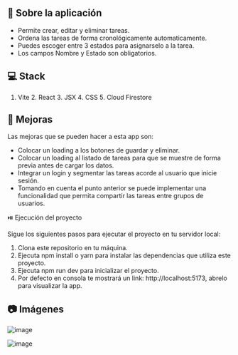 ## 🎤 Sobre la aplicación

- Permite crear, editar y eliminar tareas.
- Ordena las tareas de forma cronológicamente automaticamente.
- Puedes escoger entre 3 estados para asignarselo a la tarea.
- Los campos Nombre y Estado son obligatorios.

## 💻 Stack

1. Vite
2️. React
3️. JSX
4️. CSS
5️. Cloud Firestore

## 🤔 Mejoras
Las mejoras que se pueden hacer a esta app son:

- Colocar un loading a los botones de guardar y eliminar.
- Colocar un loading al listado de tareas para que se muestre de forma previa antes de cargar los datos.
- Integrar un login y segmentar las tareas acorde al usuario que inicie sesión.
- Tomando en cuenta el punto anterior se puede implementar una funcionalidad que permita compartir las tareas entre grupos de usuarios.

⏯️ Ejecución del proyecto

Sigue los siguientes pasos para ejecutar el proyecto en tu servidor local:

1. Clona este repositorio en tu máquina.
2. Ejecuta npm install o yarn para instalar las dependencias que utiliza este proyecto.
3. Ejecuta npm run dev para inicializar el proyecto.
4. Por defecto en consola te mostrará un link: http://localhost:5173, abrelo para visualizar la app.

## 📷 Imágenes

![image](https://github.com/AlexanderJumbo/my-task-board/assets/83193283/0bbb892a-9add-4a6b-a0c4-6dcd9e5a5a27)

![image](https://github.com/AlexanderJumbo/my-task-board/assets/83193283/6630494e-2c39-4ea7-a758-98a541e222ff)
